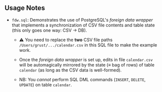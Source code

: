 ## Usage Notes

- `fdw.sql`: Demonstrates the use of PostgreSQL's _foreign data wrapper_   
  that implements a synchronization of CSV file contents and
  table state (this only goes one way: CSV → DB).

  - ⚠️ You need to replace the **two** CSV file paths `/Users/grust/.../calendar.csv` in
    this SQL file to make the example work.  
 
  - Once the _foreign data wrapper_ is set up, edits in file `calendar.csv`
    will be automagically mirrored by the state (≡ bag of rows) of table `calendar`
    (as long as the CSV data is well-formed).

  - NB: You *cannot* perform SQL DML commands (`INSERT`, `DELETE`, `UPDATE`)
    on table `calendar`.
